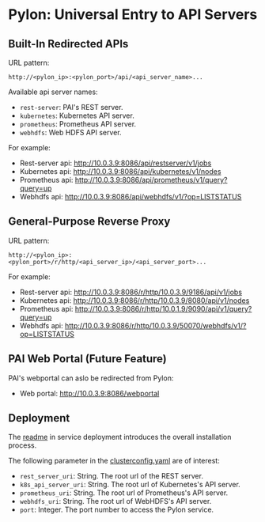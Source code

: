 # Pylon: Universal Entry to API Servers

## Built-In Redirected APIs

URL pattern:

```
http://<pylon_ip>:<pylon_port>/api/<api_server_name>...
```

Available api server names:

- `rest-server`: PAI's REST server.
- `kubernetes`: Kubernetes API server.
- `prometheus`: Prometheus API server.
- `webhdfs`: Web HDFS API server.

For example:

- Rest-server api: http://10.0.3.9:8086/api/restserver/v1/jobs
- Kubernetes api: http://10.0.3.9:8086/api/kubernetes/v1/nodes
- Prometheus api: http://10.0.3.9:8086/api/prometheus/v1/query?query=up
- Webhdfs api: http://10.0.3.9:8086/api/webhdfs/v1/?op=LISTSTATUS

## General-Purpose Reverse Proxy

URL pattern:

```
http://<pylon_ip>:<pylon_port>/r/http/<api_server_ip>/<api_server_port>...
```

For example:

- Rest-server api: http://10.0.3.9:8086/r/http/10.0.3.9/9186/api/v1/jobs
- Kubernetes api: http://10.0.3.9:8086/r/http/10.0.3.9/8080/api/v1/nodes
- Prometheus api: http://10.0.3.9:8086/r/http/10.0.1.9/9090/api/v1/query?query=up
- Webhdfs api: http://10.0.3.9:8086/r/http/10.0.3.9/50070/webhdfs/v1/?op=LISTSTATUS

## PAI Web Portal (Future Feature)

PAI's webportal can aslo be redirected from Pylon:

- Web portal: http://10.0.3.9:8086/webportal

## Deployment

The [readme](../service-deployment/README.md) in service deployment introduces the overall installation process. 

The following parameter in the [clusterconfig.yaml](../service-deployment/clusterconfig-example.yaml) are of interest:

- `rest_server_uri`: String. The root url of the REST server.
- `k8s_api_server_uri`: String. The root url of Kubernetes's API server.
- `prometheus_uri`: String. The root url of Prometheus's API server.
- `webhdfs_uri`: String. The root url of WebHDFS's API server.
- `port`: Integer. The port number to access the Pylon service. 

